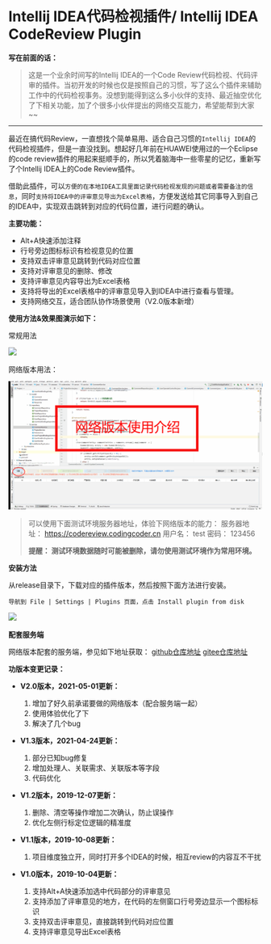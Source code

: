 # Intellij IDEA代码检视插件/ Intellij IDEA CodeReview Plugin

**写在前面的话：**

> 这是一个业余时间写的Intellij IDEA的一个Code Review代码检视、代码评审的插件。当初开发的时候也仅是按照自己的习惯，写了这么个插件来辅助工作中的代码检视事务。没想到能得到这么多小伙伴的支持、最近抽空优化了下相关功能，加了个很多小伙伴提出的网络交互能力，希望能帮到大家~~


---


最近在搞代码Review，一直想找个简单易用、适合自己习惯的`Intellij IDEA`的代码检视插件，但是一直没找到。想起好几年前在HUAWEI使用过的一个Eclipse的code review插件的用起来挺顺手的，所以凭着脑海中一些零星的记忆，重新写了个Intellij IDEA上的Code Review插件。

借助此插件，可以`方便的在本地IDEA工具里面记录代码检视发现的问题或者需要备注的信息`，同时`支持将IDEA中的评审意见导出为Excel表格`，方便发送给其它同事导入到自己的IDEA中，实现双击跳转到对应的代码位置，进行问题的确认。

**主要功能：**
  * Alt+A快速添加注释
  * 行号旁边图标标识有检视意见的位置
  * 支持双击评审意见跳转到代码对应位置
  * 支持对评审意见的删除、修改
  * 支持评审意见内容导出为Excel表格
  * 支持将导出的Excel表格中的评审意见导入到IDEA中进行查看与管理。
  * 支持网络交互，适合团队协作场景使用（V2.0版本新增）


**使用方法&效果图演示如下：**

常规用法

![](assets/post_pics/README.md/use_guide_showcase.gif)


网络版本用法：

![](assets/post_pics/README.md/net_version_usage.gif)

>
> 可以使用下面测试环境服务器地址，体验下网络版本的能力：
> 服务器地址：  https://codereview.codingcoder.cn
> 用户名：      test
> 密码：        123456
>
> **提醒：  测试环境数据随时可能被删除，请勿使用测试环境作为常用环境。**
> 

**安装方法**

从release目录下，下载对应的插件版本，然后按照下面方法进行安装。

```
导航到 File | Settings | Plugins 页面，点击 Install plugin from disk
```

![](assets/post_pics/README.md/install_local_plugin_showcase.gif)

**配套服务端**

网络版本配套的服务端，参见如下地址获取：
[github仓库地址](https://github.com/veezean/CodeReviewServer)
[gitee仓库地址](https://gitee.com/veezean/CodeReviewServer)

**功版本变更记录：**

* **V2.0版本，2021-05-01更新：**
  1. 增加了好久前承诺要做的网络版本（配合服务端一起）
  2. 使用体验优化了下
  3. 解决了几个bug

* **V1.3版本，2021-04-24更新：**
  1. 部分已知bug修复
  2. 增加处理人、关联需求、关联版本等字段
  3. 代码优化

* **V1.2版本，2019-12-07更新：**
  1. 删除、清空等操作增加二次确认，防止误操作
  2. 优化左侧行标定位逻辑的精准度

* **V1.1版本，2019-10-08更新：**
  1. 项目维度独立开，同时打开多个IDEA的时候，相互review的内容互不干扰

* **V1.0版本，2019-10-04更新：**
  1. 支持Alt+A快速添加选中代码部分的评审意见
  2. 支持添加了评审意见的地方，在代码的左侧窗口行号旁边显示一个图标标识
  3. 支持双击评审意见，直接跳转到代码对应位置
  4. 支持评审意见导出Excel表格
